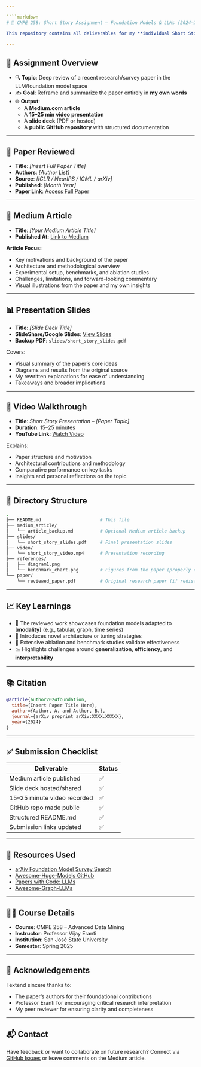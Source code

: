 ```yaml
---

````markdown
# 🧠 CMPE 258: Short Story Assignment — Foundation Models & LLMs (2024–2025)

This repository contains all deliverables for my **individual Short Story Assignment** in *CMPE 258: Advanced Data Mining* at **San José State University**, guided by **Professor Vijay Eranti**. The focus of this assignment is a comprehensive review and interpretation of a **recent (late 2024 or 2025)** survey or top-tier research paper related to **Large Language Models (LLMs)** or **Foundation Models**, particularly those exploring **non-standard modalities** such as **tabular**, **graph**, or **time series data**.

---
```


## 📌 Assignment Overview

- 🔍 **Topic**: Deep review of a recent research/survey paper in the LLM/foundation model space
- ✍️ **Goal**: Reframe and summarize the paper entirely in **my own words**
- 🌐 **Output**:
  - A **Medium.com article**
  - A **15–25 min video presentation**
  - A **slide deck** (PDF or hosted)
  - A **public GitHub repository** with structured documentation

---

## 📄 Paper Reviewed

- **Title**: *[Insert Full Paper Title]*  
- **Authors**: *[Author List]*  
- **Source**: *[ICLR / NeurIPS / ICML / arXiv]*  
- **Published**: *[Month Year]*  
- **Paper Link**: [Access Full Paper](#)

---

## 📝 Medium Article

- **Title**: *[Your Medium Article Title]*  
- **Published At**: [Link to Medium](#)

**Article Focus:**
- Key motivations and background of the paper
- Architecture and methodological overview
- Experimental setup, benchmarks, and ablation studies
- Challenges, limitations, and forward-looking commentary
- Visual illustrations from the paper and my own insights

---

## 📊 Presentation Slides

- **Title**: *[Slide Deck Title]*  
- **SlideShare/Google Slides**: [View Slides](#)  
- **Backup PDF**: `slides/short_story_slides.pdf`

Covers:
- Visual summary of the paper’s core ideas
- Diagrams and results from the original source
- My rewritten explanations for ease of understanding
- Takeaways and broader implications

---

## 🎥 Video Walkthrough

- **Title**: *Short Story Presentation – [Paper Topic]*  
- **Duration**: 15–25 minutes  
- **YouTube Link**: [Watch Video](#)

Explains:
- Paper structure and motivation
- Architectural contributions and methodology
- Comparative performance on key tasks
- Insights and personal reflections on the topic

---

## 📁 Directory Structure

```bash
.
├── README.md                      # This file
├── medium_article/
│   └── article_backup.md          # Optional Medium article backup
├── slides/
│   └── short_story_slides.pdf     # Final presentation slides
├── video/
│   └── short_story_video.mp4      # Presentation recording
├── references/
│   ├── diagram1.png
│   └── benchmark_chart.png        # Figures from the paper (properly cited)
└── paper/
    └── reviewed_paper.pdf         # Original research paper (if redistribution allowed)
````

---

## 📈 Key Learnings

* 🚀 The reviewed work showcases foundation models adapted to **\[modality]** (e.g., tabular, graph, time series)
* 🧱 Introduces novel architecture or tuning strategies
* 🧪 Extensive ablation and benchmark studies validate effectiveness
* 📉 Highlights challenges around **generalization**, **efficiency**, and **interpretability**

---

## 📚 Citation

```bibtex
@article{author2024foundation,
  title={Insert Paper Title Here},
  author={Author, A. and Author, B.},
  journal={arXiv preprint arXiv:XXXX.XXXXX},
  year={2024}
}
```

---

## ✅ Submission Checklist

| Deliverable                 | Status |
| --------------------------- | ------ |
| Medium article published    | ✅      |
| Slide deck hosted/shared    | ✅      |
| 15–25 minute video recorded | ✅      |
| GitHub repo made public     | ✅      |
| Structured README.md        | ✅      |
| Submission links updated    | ✅      |

---

## 🔗 Resources Used

* [arXiv Foundation Model Survey Search](https://arxiv.org/search/?query=foundation+model+survey&searchtype=title)
* [Awesome-Huge-Models GitHub](https://github.com/zhengzangw/awesome-huge-models)
* [Papers with Code: LLMs](https://paperswithcode.com/search?q=large+language+models)
* [Awesome-Graph-LLMs](https://github.com/chenshenghao/awesome-graph-llm)

---

## 👨‍🏫 Course Details

* **Course**: CMPE 258 – Advanced Data Mining
* **Instructor**: Professor Vijay Eranti
* **Institution**: San José State University
* **Semester**: Spring 2025

---

## 🙌 Acknowledgements

I extend sincere thanks to:

* The paper’s authors for their foundational contributions
* Professor Eranti for encouraging critical research interpretation
* My peer reviewer for ensuring clarity and completeness

---

## 📬 Contact

Have feedback or want to collaborate on future research?
Connect via [GitHub Issues](#) or leave comments on the Medium article.
